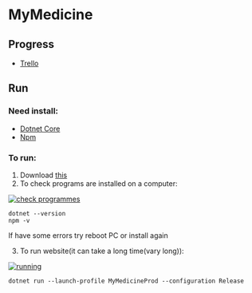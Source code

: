 # MyMedicine

## Progress
* [Trello](https://trello.com/b/uiFizmzB/mymedicine)

## Run

### Need install:
* [Dotnet Core](https://www.microsoft.com/net/download/windows)
* [Npm](https://nodejs.org/en/)

### To run:
1. Download [this](https://github.com/NooMiD96/MyMedicine)
2. To check programs are installed on a computer:

[![check programmes](https://monosnap.com/image/5iuroa7b1B3WCs8mBsjjyvvoWwastB.png)](https://monosnap.com/file/jtTdHPIhYctyoSA1IQlurqsEX4f4bw)

```
dotnet --version
npm -v
```

If have some errors try reboot PC or install again

3. To run website(it can take a long time(vary long)):

[![running](https://monosnap.com/image/XvkARRBVQg6AYsQF0Yho9jhc67KAkQ.png)](https://monosnap.com/direct/XvkARRBVQg6AYsQF0Yho9jhc67KAkQ)

```
dotnet run --launch-profile MyMedicineProd --configuration Release
```
